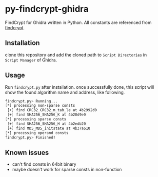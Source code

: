 # py-findcrypt-ghidra

FindCrypt for Ghidra written in Python.
All constants are referenced from [findcrypt](https://github.com/you0708/ida/tree/master/idapython_tools/findcrypt).

## Installation

clone this repository and add the cloned path to `Script Directories` in `Script Manager` of Ghidra.

## Usage

Run `findcrypt.py` after installation. once successfully done, this script will show the found algorithm name and address, like following.

```bash
findcrypt.py> Running...
[*] processing non-sparse consts
 [+] find CRC32_CRC32_m_tab_le at 4b2992d0
 [+] find SHA256_SHA256_K at 4b28d9e0
[*] processing sparse consts
 [+] find SHA256_SHA256_H at 4b2edb20
 [+] find MD5_MD5_initstate at 4b37a610
[*] processing operand consts
findcrypt.py> Finished!
```

## Known issues

 - can't find consts in 64bit binary
 - maybe doesn't work for sparse consts in non-function